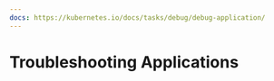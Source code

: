 ```yaml
---
docs: https://kubernetes.io/docs/tasks/debug/debug-application/
---
```

# Troubleshooting Applications
